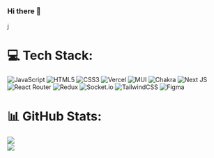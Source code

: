 ### Hi there  👋
j



<!--
**zakidze/zakidze** is a ✨ _special_ ✨ repository because its `README.md` (this file) appears on your GitHub profile..

Here are some ideas to get you started:

- 🔭 I’m currently working on ...
- 🌱 I’m currently learning ...
- 👯 I’m looking to collaborate on ...
- 🤔 I’m looking for help with ...
- 💬 Ask me about ...
- 📫 How to reach me: ...
- 😄 Pronouns: ...
- ⚡ Fun fact: ...
-->

# 💻 Tech Stack:
![JavaScript](https://img.shields.io/badge/javascript-%23323330.svg?style=for-the-badge&logo=javascript&logoColor=%23F7DF1E) ![HTML5](https://img.shields.io/badge/html5-%23E34F26.svg?style=for-the-badge&logo=html5&logoColor=white) ![CSS3](https://img.shields.io/badge/css3-%231572B6.svg?style=for-the-badge&logo=css3&logoColor=white) ![Vercel](https://img.shields.io/badge/vercel-%23000000.svg?style=for-the-badge&logo=vercel&logoColor=white) ![MUI](https://img.shields.io/badge/MUI-%230081CB.svg?style=for-the-badge&logo=material-ui&logoColor=white) ![Chakra](https://img.shields.io/badge/chakra-%234ED1C5.svg?style=for-the-badge&logo=chakraui&logoColor=white) ![Next JS](https://img.shields.io/badge/Next-black?style=for-the-badge&logo=next.js&logoColor=white) ![React Router](https://img.shields.io/badge/React_Router-CA4245?style=for-the-badge&logo=react-router&logoColor=white) ![Redux](https://img.shields.io/badge/redux-%23593d88.svg?style=for-the-badge&logo=redux&logoColor=white) ![Socket.io](https://img.shields.io/badge/Socket.io-black?style=for-the-badge&logo=socket.io&badgeColor=010101) ![TailwindCSS](https://img.shields.io/badge/tailwindcss-%2338B2AC.svg?style=for-the-badge&logo=tailwind-css&logoColor=white) 	![Figma](https://img.shields.io/badge/figma-%23F24E1E.svg?style=for-the-badge&logo=figma&logoColor=white)
# 📊 GitHub Stats:

![](https://github-readme-stats.vercel.app/api?username=zakidze&theme=dark&hide_border=true&include_all_commits=true&count_private=true)<br/>
![](https://github-readme-streak-stats.herokuapp.com/?user=zakidze&theme=dark&hide_border=true)<br/>






